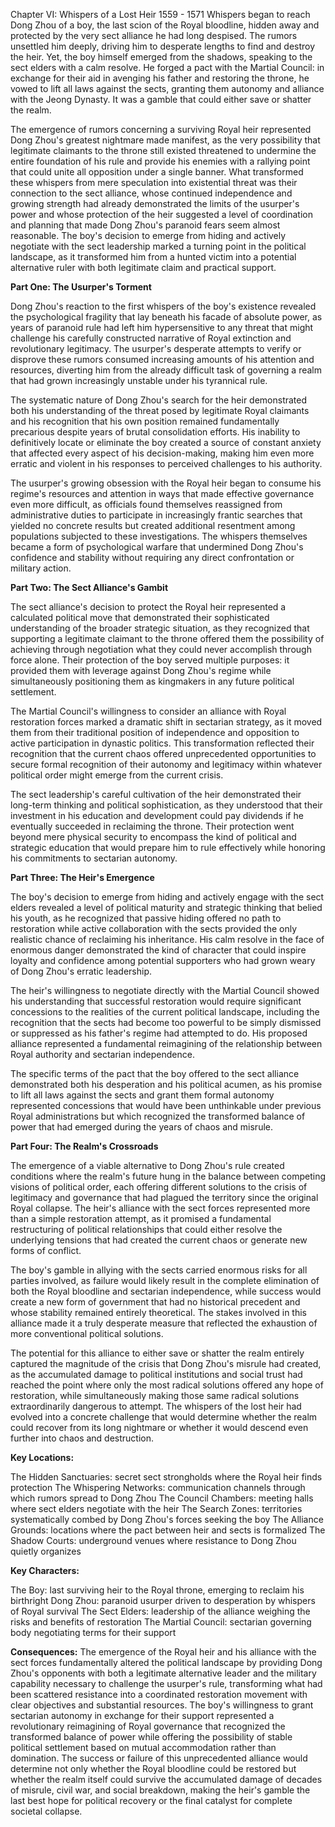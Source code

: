 Chapter VI: Whispers of a Lost Heir  1559 - 1571
Whispers began to reach Dong Zhou of a boy, the last scion of the Royal bloodline, hidden away and protected by the very sect alliance he had long despised. The rumors unsettled him deeply, driving him to desperate lengths to find and destroy the heir. Yet, the boy himself emerged from the shadows, speaking to the sect elders with a calm resolve. He forged a pact with the Martial Council: in exchange for their aid in avenging his father and restoring the throne, he vowed to lift all laws against the sects, granting them autonomy and alliance with the Jeong Dynasty. It was a gamble that could either save or shatter the realm.

The emergence of rumors concerning a surviving Royal heir represented Dong Zhou's greatest nightmare made manifest, as the very possibility that legitimate claimants to the throne still existed threatened to undermine the entire foundation of his rule and provide his enemies with a rallying point that could unite all opposition under a single banner. What transformed these whispers from mere speculation into existential threat was their connection to the sect alliance, whose continued independence and growing strength had already demonstrated the limits of the usurper's power and whose protection of the heir suggested a level of coordination and planning that made Dong Zhou's paranoid fears seem almost reasonable. The boy's decision to emerge from hiding and actively negotiate with the sect leadership marked a turning point in the political landscape, as it transformed him from a hunted victim into a potential alternative ruler with both legitimate claim and practical support.

**Part One: The Usurper's Torment**

Dong Zhou's reaction to the first whispers of the boy's existence revealed the psychological fragility that lay beneath his facade of absolute power, as years of paranoid rule had left him hypersensitive to any threat that might challenge his carefully constructed narrative of Royal extinction and revolutionary legitimacy. The usurper's desperate attempts to verify or disprove these rumors consumed increasing amounts of his attention and resources, diverting him from the already difficult task of governing a realm that had grown increasingly unstable under his tyrannical rule.

The systematic nature of Dong Zhou's search for the heir demonstrated both his understanding of the threat posed by legitimate Royal claimants and his recognition that his own position remained fundamentally precarious despite years of brutal consolidation efforts. His inability to definitively locate or eliminate the boy created a source of constant anxiety that affected every aspect of his decision-making, making him even more erratic and violent in his responses to perceived challenges to his authority.

The usurper's growing obsession with the Royal heir began to consume his regime's resources and attention in ways that made effective governance even more difficult, as officials found themselves reassigned from administrative duties to participate in increasingly frantic searches that yielded no concrete results but created additional resentment among populations subjected to these investigations. The whispers themselves became a form of psychological warfare that undermined Dong Zhou's confidence and stability without requiring any direct confrontation or military action.

**Part Two: The Sect Alliance's Gambit**

The sect alliance's decision to protect the Royal heir represented a calculated political move that demonstrated their sophisticated understanding of the broader strategic situation, as they recognized that supporting a legitimate claimant to the throne offered them the possibility of achieving through negotiation what they could never accomplish through force alone. Their protection of the boy served multiple purposes: it provided them with leverage against Dong Zhou's regime while simultaneously positioning them as kingmakers in any future political settlement.

The Martial Council's willingness to consider an alliance with Royal restoration forces marked a dramatic shift in sectarian strategy, as it moved them from their traditional position of independence and opposition to active participation in dynastic politics. This transformation reflected their recognition that the current chaos offered unprecedented opportunities to secure formal recognition of their autonomy and legitimacy within whatever political order might emerge from the current crisis.

The sect leadership's careful cultivation of the heir demonstrated their long-term thinking and political sophistication, as they understood that their investment in his education and development could pay dividends if he eventually succeeded in reclaiming the throne. Their protection went beyond mere physical security to encompass the kind of political and strategic education that would prepare him to rule effectively while honoring his commitments to sectarian autonomy.

**Part Three: The Heir's Emergence**

The boy's decision to emerge from hiding and actively engage with the sect elders revealed a level of political maturity and strategic thinking that belied his youth, as he recognized that passive hiding offered no path to restoration while active collaboration with the sects provided the only realistic chance of reclaiming his inheritance. His calm resolve in the face of enormous danger demonstrated the kind of character that could inspire loyalty and confidence among potential supporters who had grown weary of Dong Zhou's erratic leadership.

The heir's willingness to negotiate directly with the Martial Council showed his understanding that successful restoration would require significant concessions to the realities of the current political landscape, including the recognition that the sects had become too powerful to be simply dismissed or suppressed as his father's regime had attempted to do. His proposed alliance represented a fundamental reimagining of the relationship between Royal authority and sectarian independence.

The specific terms of the pact that the boy offered to the sect alliance demonstrated both his desperation and his political acumen, as his promise to lift all laws against the sects and grant them formal autonomy represented concessions that would have been unthinkable under previous Royal administrations but which recognized the transformed balance of power that had emerged during the years of chaos and misrule.

**Part Four: The Realm's Crossroads**

The emergence of a viable alternative to Dong Zhou's rule created conditions where the realm's future hung in the balance between competing visions of political order, each offering different solutions to the crisis of legitimacy and governance that had plagued the territory since the original Royal collapse. The heir's alliance with the sect forces represented more than a simple restoration attempt, as it promised a fundamental restructuring of political relationships that could either resolve the underlying tensions that had created the current chaos or generate new forms of conflict.

The boy's gamble in allying with the sects carried enormous risks for all parties involved, as failure would likely result in the complete elimination of both the Royal bloodline and sectarian independence, while success would create a new form of government that had no historical precedent and whose stability remained entirely theoretical. The stakes involved in this alliance made it a truly desperate measure that reflected the exhaustion of more conventional political solutions.

The potential for this alliance to either save or shatter the realm entirely captured the magnitude of the crisis that Dong Zhou's misrule had created, as the accumulated damage to political institutions and social trust had reached the point where only the most radical solutions offered any hope of restoration, while simultaneously making those same radical solutions extraordinarily dangerous to attempt. The whispers of the lost heir had evolved into a concrete challenge that would determine whether the realm could recover from its long nightmare or whether it would descend even further into chaos and destruction.

**Key Locations:**

The Hidden Sanctuaries: secret sect strongholds where the Royal heir finds protection The Whispering Networks: communication channels through which rumors spread to Dong Zhou The Council Chambers: meeting halls where sect elders negotiate with the heir The Search Zones: territories systematically combed by Dong Zhou's forces seeking the boy The Alliance Grounds: locations where the pact between heir and sects is formalized The Shadow Courts: underground venues where resistance to Dong Zhou quietly organizes

**Key Characters:**

The Boy: last surviving heir to the Royal throne, emerging to reclaim his birthright Dong Zhou: paranoid usurper driven to desperation by whispers of Royal survival The Sect Elders: leadership of the alliance weighing the risks and benefits of restoration The Martial Council: sectarian governing body negotiating terms for their support

**Consequences:** The emergence of the Royal heir and his alliance with the sect forces fundamentally altered the political landscape by providing Dong Zhou's opponents with both a legitimate alternative leader and the military capability necessary to challenge the usurper's rule, transforming what had been scattered resistance into a coordinated restoration movement with clear objectives and substantial resources. The boy's willingness to grant sectarian autonomy in exchange for their support represented a revolutionary reimagining of Royal governance that recognized the transformed balance of power while offering the possibility of stable political settlement based on mutual accommodation rather than domination. The success or failure of this unprecedented alliance would determine not only whether the Royal bloodline could be restored but whether the realm itself could survive the accumulated damage of decades of misrule, civil war, and social breakdown, making the heir's gamble the last best hope for political recovery or the final catalyst for complete societal collapse.